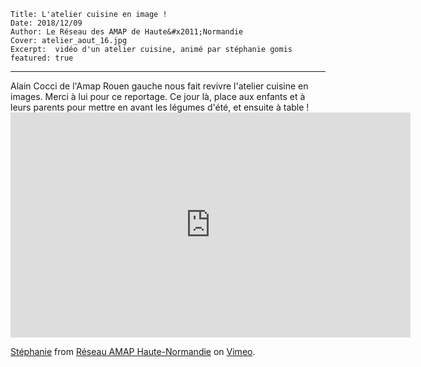     Title: L'atelier cuisine en image ! 
    Date: 2018/12/09
    Author: Le Réseau des AMAP de Haute&#x2011;Normandie
    Cover: atelier_aout_16.jpg
    Excerpt:  vidéo d'un atelier cuisine, animé par stéphanie gomis
    featured: true
---

Alain Cocci de l'Amap Rouen gauche nous fait revivre l'atelier cuisine en images. Merci à lui pour ce reportage. Ce jour là, place aux enfants et à leurs parents pour mettre en avant les légumes d'été, et ensuite à table !  <iframe src="https://player.vimeo.com/video/185457419" width="640" height="360" frameborder="0" webkitallowfullscreen mozallowfullscreen allowfullscreen></iframe>
<p><a href="https://vimeo.com/185457419">St&eacute;phanie</a> from <a href="https://vimeo.com/user45933380">R&eacute;seau AMAP Haute-Normandie</a> on <a href="https://vimeo.com">Vimeo</a>.</p>